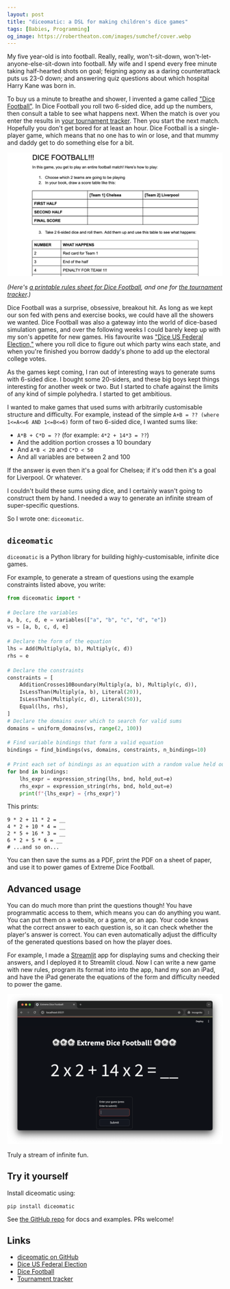 ```yaml
---
layout: post
title: "diceomatic: a DSL for making children's dice games"
tags: [Babies, Programming]
og_image: https://robertheaton.com/images/sumchef/cover.webp
---
```

My five year-old is into football. Really, really, won't-sit-down, won't-let-anyone-else-sit-down into football. My wife and I spend every free minute taking half-hearted shots on goal; feigning agony as a daring counterattack puts us 23-0 down; and answering quiz questions about which hospital Harry Kane was born in.

To buy us a minute to breathe and shower, I invented a game called ["Dice Football"](https://docs.google.com/document/d/1rLwTG3LiXmAVnodnl0yjB4a6idm_zt21jFutJeNiX14/edit). In Dice Football you roll two 6-sided dice, add up the numbers, then consult a table to see what happens next. When the match is over you enter the results in [your tournament tracker](https://docs.google.com/spreadsheets/d/15mSKIDJ-Kh45pbUrwZ06DyPW7EcdG0dglga6R1CKTTM/edit?gid=0#gid=0). Then you start the next match. Hopefully you don't get bored for at least an hour. Dice Football is a single-player game, which means that no one has to win or lose, and that mummy and daddy get to do something else for a bit.

![image](/images/sumchef/dice-football.png)

*(Here's [a printable rules sheet for Dice Football](https://docs.google.com/document/d/1rLwTG3LiXmAVnodnl0yjB4a6idm_zt21jFutJeNiX14/edit), and one for [the tournament tracker](https://docs.google.com/spreadsheets/d/15mSKIDJ-Kh45pbUrwZ06DyPW7EcdG0dglga6R1CKTTM/edit?gid=0#gid=0).)*

Dice Football was a surprise, obsessive, breakout hit. As long as we kept our son fed with pens and exercise books, we could have all the showers we wanted. Dice Football was also a gateway into the world of dice-based simulation games, and over the following weeks I could barely keep up with my son's appetite for new games. His favourite was ["Dice US Federal Election,"](https://docs.google.com/spreadsheets/d/1k-lIiQhSuXffkIQcMNFxZdhkG7C3CZBnJ9fw70pjEkY/edit?gid=0#gid=0) where you roll dice to figure out which party wins each state, and when you're finished you borrow daddy's phone to add up the electoral college votes.

As the games kept coming, I ran out of interesting ways to generate sums with 6-sided dice. I bought some 20-siders, and these big boys kept things interesting for another week or two. But I started to chafe against the limits of any kind of simple polyhedra. I started to get ambitious.

I wanted to make games that used sums with arbitrarily customisable structure and difficulty. For example, instead of the simple `A+B = ?? (where 1<=A<=6 AND 1<=B<=6)` form of two 6-sided dice, I wanted sums like:

* `A*B + C*D = ??` (for example: `4*2 + 14*3 = ??`)
* And the addition portion crosses a 10 boundary
* And `A*B < 20` and `C*D < 50`
* And all variables are between 2 and 100

If the answer is even then it's a goal for Chelsea; if it's odd then it's a goal for Liverpool. Or whatever.

I couldn't build these sums using dice, and I certainly wasn't going to construct them by hand. I needed a way to generate an infinite stream of super-specific questions.

So I wrote one: `diceomatic`.

## `diceomatic`

`diceomatic` is a Python library for building highly-customisable, infinite dice games.

For example, to generate a stream of questions using the example constraints listed above, you write:

```python
from diceomatic import *

# Declare the variables
a, b, c, d, e = variables(["a", "b", "c", "d", "e"])
vs = [a, b, c, d, e]

# Declare the form of the equation
lhs = Add(Multiply(a, b), Multiply(c, d))
rhs = e

# Declare the constraints
constraints = [
	AdditionCrosses10Boundary(Multiply(a, b), Multiply(c, d)),
	IsLessThan(Multiply(a, b), Literal(20)),
	IsLessThan(Multiply(c, d), Literal(50)),
	Equal(lhs, rhs),
]
# Declare the domains over which to search for valid sums
domains = uniform_domains(vs, range(2, 100))

# Find variable bindings that form a valid equation
bindings = find_bindings(vs, domains, constraints, n_bindings=10)

# Print each set of bindings as an equation with a random value held out
for bnd in bindings:
	lhs_expr = expression_string(lhs, bnd, hold_out=e)
	rhs_expr = expression_string(rhs, bnd, hold_out=e)
	print(f"{lhs_expr} = {rhs_expr}")
```

This prints:

```
9 * 2 + 11 * 2 = __
4 * 2 + 10 * 4 = __
2 * 5 + 16 * 3 = __
6 * 2 + 5 * 6 = __
# ...and so on...
```

You can then save the sums as a PDF, print the PDF on a sheet of paper, and use it to power games of Extreme Dice Football.

## Advanced usage

You can do much more than print the questions though! You have programmatic access to them, which means you can do anything you want. You can put them on a website, or a game, or an app. Your code knows what the correct answer to each question is, so it can check whether the player's answer is correct. You can even automatically adjust the difficulty of the generated questions based on how the player does.

For example, I made a [Streamlit](https://streamlit.io) app for displaying sums and checking their answers, and I deployed it to Streamlit cloud. Now I can write a new game with new rules, program its format into into the app, hand my son an iPad, and have the iPad generate the equations of the form and difficulty needed to power the game.

![image](/images/sumchef/streamlit.png)

Truly a stream of infinite fun.

## Try it yourself

Install diceomatic using:

```
pip install diceomatic
```

See [the GitHub repo](https://github.com/robert/diceomatic) for docs and examples. PRs welcome!

## Links
* [diceomatic on GitHub](https://github.com/robert/diceomatic)
* [Dice US Federal Election](https://docs.google.com/spreadsheets/d/1k-lIiQhSuXffkIQcMNFxZdhkG7C3CZBnJ9fw70pjEkY/edit?gid=0#gid=0)
* [Dice Football](https://docs.google.com/document/d/1rLwTG3LiXmAVnodnl0yjB4a6idm_zt21jFutJeNiX14/edit)
* [Tournament tracker](https://docs.google.com/spreadsheets/d/15mSKIDJ-Kh45pbUrwZ06DyPW7EcdG0dglga6R1CKTTM/edit?gid=0#gid=0)